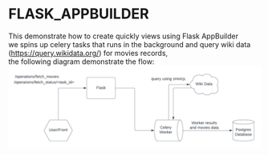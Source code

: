 # FLASK_APPBUILDER

This demonstrate how to create quickly views using Flask AppBuilder  
we spins up celery tasks that runs in the background and query wiki data (https://query.wikidata.org/) for movies records,  
the following diagram demonstrate the flow:  
![Alt text](flask_app_builder.png)
